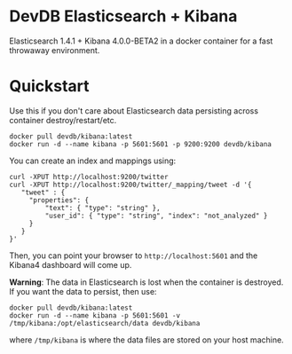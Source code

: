 # DevDB Elasticsearch + Kibana

Elasticsearch 1.4.1 + Kibana 4.0.0-BETA2 in a docker container for a fast throwaway environment.

# Quickstart

Use this if you don't care about Elasticsearch data persisting across container destroy/restart/etc.

```
docker pull devdb/kibana:latest
docker run -d --name kibana -p 5601:5601 -p 9200:9200 devdb/kibana
```

You can create an index and mappings using:

```
curl -XPUT http://localhost:9200/twitter
curl -XPUT http://localhost:9200/twitter/_mapping/tweet -d '{
   "tweet" : {
     "properties": {
         "text": { "type": "string" },
         "user_id": { "type": "string", "index": "not_analyzed" }
     }
   }
}'
```

Then, you can point your browser to `http://localhost:5601` and the Kibana4 dashboard will come up.

**Warning**: The data in Elasticsearch is lost when the container is destroyed. If you want the data to persist, then use:

```
docker pull devdb/kibana:latest
docker run -d --name kibana -p 5601:5601 -v /tmp/kibana:/opt/elasticsearch/data devdb/kibana
```

where `/tmp/kibana` is where the data files are stored on your host machine.
